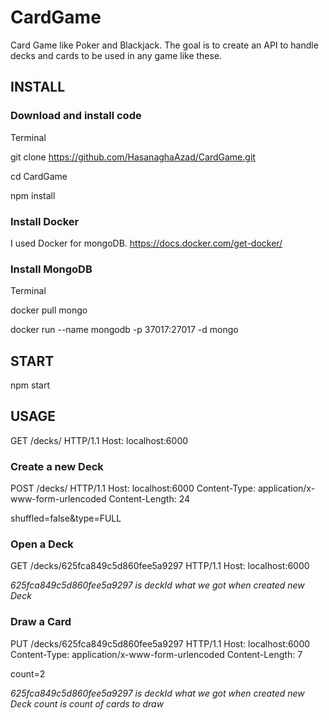 # CardGame

Card Game like Poker and Blackjack. The goal is to create an API to handle decks and cards to be used in any game like these.

## INSTALL

### Download and install code

Terminal

git clone https://github.com/HasanaghaAzad/CardGame.git

cd CardGame

npm install

### Install Docker

I used Docker for mongoDB.
https://docs.docker.com/get-docker/

### Install MongoDB

Terminal

docker pull mongo

docker run --name mongodb -p 37017:27017 -d mongo

## START

npm start

## USAGE

GET /decks/ HTTP/1.1
Host: localhost:6000

### Create a new Deck

POST /decks/ HTTP/1.1
Host: localhost:6000
Content-Type: application/x-www-form-urlencoded
Content-Length: 24

shuffled=false&type=FULL

### Open a Deck

GET /decks/625fca849c5d860fee5a9297 HTTP/1.1
Host: localhost:6000

_625fca849c5d860fee5a9297 is deckId what we got when created new Deck_

### Draw a Card

PUT /decks/625fca849c5d860fee5a9297 HTTP/1.1
Host: localhost:6000
Content-Type: application/x-www-form-urlencoded
Content-Length: 7

count=2

_625fca849c5d860fee5a9297 is deckId what we got when created new Deck_
_count is count of cards to draw_
